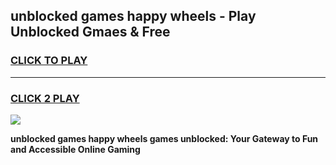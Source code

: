 
## unblocked games   happy wheels - Play Unblocked Gmaes & Free
<h3>
<a href="https://premium.freeplayer.one?title=unblocked_games___happy_wheels&ref=19F">CLICK TO PLAY</a></h3>
<hr>

<h3>
<a href="https://premium.freeplayer.one?title=unblocked_games___happy_wheels&ref=19F">CLICK 2 PLAY</a>
  
</h3>

<a href="https://premium.freeplayer.one?title=unblocked_games___happy_wheels&ref=19F/"><img src="https://clearcache.store/games.png"></a>


**unblocked games   happy wheels games unblocked: Your Gateway to Fun and Accessible Online Gaming**
